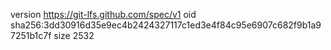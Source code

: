 version https://git-lfs.github.com/spec/v1
oid sha256:3dd30916d35e9ec4b2424327117c1ed3e4f84c95e6907c682f9b1a97251b1c7f
size 2532
